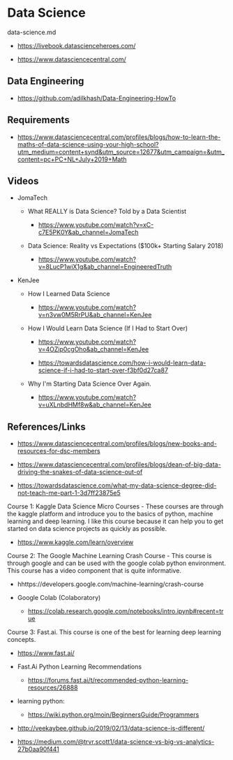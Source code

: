 # Data Science

data-science.md

*   https://livebook.datascienceheroes.com/

*   https://www.datasciencecentral.com/

## Data Engineering

*   https://github.com/adilkhash/Data-Engineering-HowTo

## Requirements

*   https://www.datasciencecentral.com/profiles/blogs/how-to-learn-the-maths-of-data-science-using-your-high-school?utm_medium=content+synd&utm_source=12677&utm_campaign=&utm_content=pc+PC+NL+July+2019+Math

## Videos

*   JomaTech

    *   What REALLY is Data Science? Told by a Data Scientist

        *   https://www.youtube.com/watch?v=xC-c7E5PK0Y&ab_channel=JomaTech

    *   Data Science: Reality vs Expectations ($100k+ Starting Salary 2018)

        *   https://www.youtube.com/watch?v=8LucP1wiX1g&ab_channel=EngineeredTruth

*   KenJee

    *   How I Learned Data Science

        *   https://www.youtube.com/watch?v=n3vw0M5RrPU&ab_channel=KenJee

    *   How I Would Learn Data Science (If I Had to Start Over)

        *   https://www.youtube.com/watch?v=4OZip0cgOho&ab_channel=KenJee

        *   https://towardsdatascience.com/how-i-would-learn-data-science-if-i-had-to-start-over-f3bf0d27ca87

    *   Why I'm Starting Data Science Over Again.

        *   https://www.youtube.com/watch?v=uXLnbdHMf8w&ab_channel=KenJee

## References/Links

*   https://www.datasciencecentral.com/profiles/blogs/new-books-and-resources-for-dsc-members

*   https://www.datasciencecentral.com/profiles/blogs/dean-of-big-data-driving-the-snakes-of-data-science-out-of

*   https://towardsdatascience.com/what-my-data-science-degree-did-not-teach-me-part-1-3d7ff23875e5


Course 1: Kaggle Data Science Micro Courses - These courses are through the kaggle platform and introduce you 
to the basics of python, machine learning and deep learning. I like this course because it can help you to get 
started on data science projects as quickly as possible.  

*   https://www.kaggle.com/learn/overview

Course 2: The Google Machine Learning Crash Course - This course is through google and can be used with the 
google colab python environment. This course has a video component that is quite informative. 

*   hhttps://developers.google.com/machine-learning/crash-course

*   Google Colab (Colaboratory)

    *   https://colab.research.google.com/notebooks/intro.ipynb#recent=true

Course 3: Fast.ai. This course is one of the best for learning deep learning concepts. 

*   https://www.fast.ai/

*   Fast.Ai Python Learning Recommendations

    *   https://forums.fast.ai/t/recommended-python-learning-resources/26888

*   learning python: 

    *   https://wiki.python.org/moin/BeginnersGuide/Programmers

*   http://veekaybee.github.io/2019/02/13/data-science-is-different/

*   https://medium.com/@trvr.scott1/data-science-vs-big-vs-analytics-27b0aa90f441

